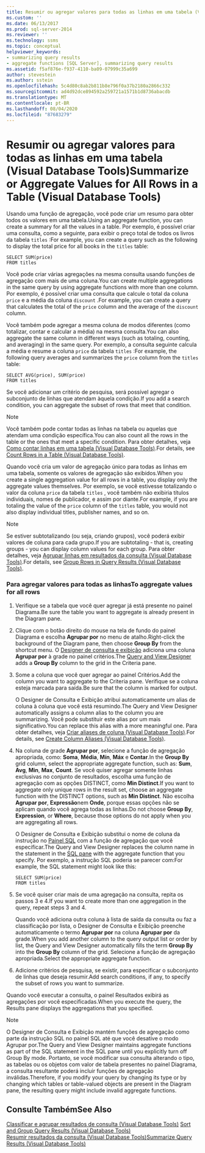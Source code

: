 ```yaml
---
title: Resumir ou agregar valores para todas as linhas em uma tabela (Visual Database Tools) | Microsoft Docs
ms.custom: ''
ms.date: 06/13/2017
ms.prod: sql-server-2014
ms.reviewer: ''
ms.technology: ssms
ms.topic: conceptual
helpviewer_keywords:
- summarizing query results
- aggregate functions [SQL Server], summarizing query results
ms.assetid: f5af876e-f937-4110-ba09-07999c35a699
author: stevestein
ms.author: sstein
ms.openlocfilehash: 5c4d80c8ab2b811b8e796f0a37b2180a2866c332
ms.sourcegitcommit: ad4d92dce894592a259721a1571b1d8736abacdb
ms.translationtype: MT
ms.contentlocale: pt-BR
ms.lasthandoff: 08/04/2020
ms.locfileid: "87683279"
---
```

# <a name="summarize-or-aggregate-values-for-all-rows-in-a-table-visual-database-tools"></a><span data-ttu-id="54ad7-102">Resumir ou agregar valores para todas as linhas em uma tabela (Visual Database Tools)</span><span class="sxs-lookup"><span data-stu-id="54ad7-102">Summarize or Aggregate Values for All Rows in a Table (Visual Database Tools)</span></span>
  <span data-ttu-id="54ad7-103">Usando uma função de agregação, você pode criar um resumo para obter todos os valores em uma tabela.</span><span class="sxs-lookup"><span data-stu-id="54ad7-103">Using an aggregate function, you can create a summary for all the values in a table.</span></span> <span data-ttu-id="54ad7-104">Por exemplo, é possível criar uma consulta, como a seguinte, para exibir o preço total de todos os livros da tabela `titles` :</span><span class="sxs-lookup"><span data-stu-id="54ad7-104">For example, you can create a query such as the following to display the total price for all books in the `titles` table:</span></span>  
  
```  
SELECT SUM(price)  
FROM titles  
```  
  
 <span data-ttu-id="54ad7-105">Você pode criar várias agregações na mesma consulta usando funções de agregação com mais de uma coluna.</span><span class="sxs-lookup"><span data-stu-id="54ad7-105">You can create multiple aggregations in the same query by using aggregate functions with more than one column.</span></span> <span data-ttu-id="54ad7-106">Por exemplo, é possível criar uma consulta que calcule o total da coluna `price` e a média da coluna `discount` .</span><span class="sxs-lookup"><span data-stu-id="54ad7-106">For example, you can create a query that calculates the total of the `price` column and the average of the `discount` column.</span></span>  
  
 <span data-ttu-id="54ad7-107">Você também pode agregar a mesma coluna de modos diferentes (como totalizar, contar e calcular a média) na mesma consulta.</span><span class="sxs-lookup"><span data-stu-id="54ad7-107">You can also aggregate the same column in different ways (such as totaling, counting, and averaging) in the same query.</span></span> <span data-ttu-id="54ad7-108">Por exemplo, a consulta seguinte calcula a média e resume a coluna `price` da tabela `titles` :</span><span class="sxs-lookup"><span data-stu-id="54ad7-108">For example, the following query averages and summarizes the `price` column from the `titles` table:</span></span>  
  
```  
SELECT AVG(price), SUM(price)  
FROM titles  
```  
  
 <span data-ttu-id="54ad7-109">Se você adicionar um critério de pesquisa, será possível agregar o subconjunto de linhas que atendam àquela condição.</span><span class="sxs-lookup"><span data-stu-id="54ad7-109">If you add a search condition, you can aggregate the subset of rows that meet that condition.</span></span>  
  
> [!NOTE]  
>  <span data-ttu-id="54ad7-110">Você também pode contar todas as linhas na tabela ou aquelas que atendam uma condição específica.</span><span class="sxs-lookup"><span data-stu-id="54ad7-110">You can also count all the rows in the table or the ones that meet a specific condition.</span></span> <span data-ttu-id="54ad7-111">Para obter detalhes, veja [Como contar linhas em uma tabela &#40;Visual Database Tools&#41;](visual-database-tools.md).</span><span class="sxs-lookup"><span data-stu-id="54ad7-111">For details, see [Count Rows in a Table &#40;Visual Database Tools&#41;](visual-database-tools.md).</span></span>  
  
 <span data-ttu-id="54ad7-112">Quando você cria um valor de agregação único para todas as linhas em uma tabela, somente os valores de agregação são exibidos.</span><span class="sxs-lookup"><span data-stu-id="54ad7-112">When you create a single aggregation value for all rows in a table, you display only the aggregate values themselves.</span></span> <span data-ttu-id="54ad7-113">Por exemplo, se você estivesse totalizando o valor da coluna `price` da tabela `titles` , você também não exibiria títulos individuais, nomes de publicador, e assim por diante.</span><span class="sxs-lookup"><span data-stu-id="54ad7-113">For example, if you are totaling the value of the `price` column of the `titles` table, you would not also display individual titles, publisher names, and so on.</span></span>  
  
> [!NOTE]  
>  <span data-ttu-id="54ad7-114">Se estiver subtotalizando (ou seja, criando grupos), você poderá exibir valores de coluna para cada grupo.</span><span class="sxs-lookup"><span data-stu-id="54ad7-114">If you are subtotaling - that is, creating groups - you can display column values for each group.</span></span> <span data-ttu-id="54ad7-115">Para obter detalhes, veja [Agrupar linhas em resultados da consulta &#40;Visual Database Tools&#41;](group-rows-in-query-results-visual-database-tools.md).</span><span class="sxs-lookup"><span data-stu-id="54ad7-115">For details, see [Group Rows in Query Results &#40;Visual Database Tools&#41;](group-rows-in-query-results-visual-database-tools.md).</span></span>  
  
### <a name="to-aggregate-values-for-all-rows"></a><span data-ttu-id="54ad7-116">Para agregar valores para todas as linhas</span><span class="sxs-lookup"><span data-stu-id="54ad7-116">To aggregate values for all rows</span></span>  
  
1.  <span data-ttu-id="54ad7-117">Verifique se a tabela que você quer agregar já está presente no painel Diagrama.</span><span class="sxs-lookup"><span data-stu-id="54ad7-117">Be sure the table you want to aggregate is already present in the Diagram pane.</span></span>  
  
2.  <span data-ttu-id="54ad7-118">Clique com o botão direito do mouse na tela de fundo do painel Diagrama e escolha **Agrupar por** no menu de atalho.</span><span class="sxs-lookup"><span data-stu-id="54ad7-118">Right-click the background of the Diagram pane, then choose **Group By** from the shortcut menu.</span></span> <span data-ttu-id="54ad7-119">O [Designer de consulta e exibição](query-and-view-designer-tools-visual-database-tools.md) adiciona uma coluna **Agrupar por** à grade no painel critérios.</span><span class="sxs-lookup"><span data-stu-id="54ad7-119">The [Query and View Designer](query-and-view-designer-tools-visual-database-tools.md) adds a **Group By** column to the grid in the Criteria pane.</span></span>  
  
3.  <span data-ttu-id="54ad7-120">Some a coluna que você quer agregar ao painel Critérios.</span><span class="sxs-lookup"><span data-stu-id="54ad7-120">Add the column you want to aggregate to the Criteria pane.</span></span> <span data-ttu-id="54ad7-121">Verifique se a coluna esteja marcada para saída.</span><span class="sxs-lookup"><span data-stu-id="54ad7-121">Be sure that the column is marked for output.</span></span>  
  
     <span data-ttu-id="54ad7-122">O Designer de Consulta e Exibição atribui automaticamente um alias de coluna à coluna que você está resumindo.</span><span class="sxs-lookup"><span data-stu-id="54ad7-122">The Query and View Designer automatically assigns a column alias to the column you are summarizing.</span></span> <span data-ttu-id="54ad7-123">Você pode substituir este alias por um mais significativo.</span><span class="sxs-lookup"><span data-stu-id="54ad7-123">You can replace this alias with a more meaningful one.</span></span> <span data-ttu-id="54ad7-124">Para obter detalhes, veja [Criar aliases de coluna &#40;Visual Database Tools&#41;](create-column-aliases-visual-database-tools.md).</span><span class="sxs-lookup"><span data-stu-id="54ad7-124">For details, see [Create Column Aliases &#40;Visual Database Tools&#41;](create-column-aliases-visual-database-tools.md).</span></span>  
  
4.  <span data-ttu-id="54ad7-125">Na coluna de grade **Agrupar por**, selecione a função de agregação apropriada, como: **Soma**, **Média**, **Mín**, **Máx** e **Contar**.</span><span class="sxs-lookup"><span data-stu-id="54ad7-125">In the **Group By** grid column, select the appropriate aggregate function, such as: **Sum**, **Avg**, **Min**, **Max**, **Count**.</span></span> <span data-ttu-id="54ad7-126">Se você quiser agregar somente linhas exclusivas no conjunto de resultados, escolha uma função de agregação com as opções DISTINCT, como **Min Distinct**.</span><span class="sxs-lookup"><span data-stu-id="54ad7-126">If you want to aggregate only unique rows in the result set, choose an aggregate function with the DISTINCT options, such as **Min Distinct**.</span></span> <span data-ttu-id="54ad7-127">Não escolha **Agrupar por**, **Expressão**nem **Onde**, porque essas opções não se aplicam quando você agrega todas as linhas.</span><span class="sxs-lookup"><span data-stu-id="54ad7-127">Do not choose **Group By**, **Expression**, or **Where**, because those options do not apply when you are aggregating all rows.</span></span>  
  
     <span data-ttu-id="54ad7-128">O Designer de Consulta e Exibição substitui o nome de coluna da instrução no [Painel SQL](sql-pane-visual-database-tools.md) com a função de agregação que você especificar.</span><span class="sxs-lookup"><span data-stu-id="54ad7-128">The Query and View Designer replaces the column name in the statement in the [SQL pane](sql-pane-visual-database-tools.md) with the aggregate function that you specify.</span></span> <span data-ttu-id="54ad7-129">Por exemplo, a instrução SQL poderia se parecer com:</span><span class="sxs-lookup"><span data-stu-id="54ad7-129">For example, the SQL statement might look like this:</span></span>  
  
    ```  
    SELECT SUM(price)  
    FROM titles  
    ```  
  
5.  <span data-ttu-id="54ad7-130">Se você quiser criar mais de uma agregação na consulta, repita os passos 3 e 4.</span><span class="sxs-lookup"><span data-stu-id="54ad7-130">If you want to create more than one aggregation in the query, repeat steps 3 and 4.</span></span>  
  
     <span data-ttu-id="54ad7-131">Quando você adiciona outra coluna à lista de saída da consulta ou faz a classificação por lista, o Designer de Consulta e Exibição preenche automaticamente o termo **Agrupar por** na coluna **Agrupar por** da grade.</span><span class="sxs-lookup"><span data-stu-id="54ad7-131">When you add another column to the query output list or order by list, the Query and View Designer automatically fills the term **Group By** into the **Group By** column of the grid.</span></span> <span data-ttu-id="54ad7-132">Selecione a função de agregação apropriada.</span><span class="sxs-lookup"><span data-stu-id="54ad7-132">Select the appropriate aggregate function.</span></span>  
  
6.  <span data-ttu-id="54ad7-133">Adicione critérios de pesquisa, se existir, para especificar o subconjunto de linhas que deseja resumir.</span><span class="sxs-lookup"><span data-stu-id="54ad7-133">Add search conditions, if any, to specify the subset of rows you want to summarize.</span></span>  
  
 <span data-ttu-id="54ad7-134">Quando você executar a consulta, o painel Resultados exibirá as agregações por você especificadas.</span><span class="sxs-lookup"><span data-stu-id="54ad7-134">When you execute the query, the Results pane displays the aggregations that you specified.</span></span>  
  
> [!NOTE]  
>  <span data-ttu-id="54ad7-135">O Designer de Consulta e Exibição mantém funções de agregação como parte da instrução SQL no painel SQL até que você desative o modo Agrupar por.</span><span class="sxs-lookup"><span data-stu-id="54ad7-135">The Query and View Designer maintains aggregate functions as part of the SQL statement in the SQL pane until you explicitly turn off Group By mode.</span></span> <span data-ttu-id="54ad7-136">Portanto, se você modificar sua consulta alterando o tipo, as tabelas ou os objetos com valor de tabela presentes no painel Diagrama, a consulta resultante poderá incluir funções de agregação inválidas.</span><span class="sxs-lookup"><span data-stu-id="54ad7-136">Therefore, if you modify your query by changing its type or by changing which tables or table-valued objects are present in the Diagram pane, the resulting query might include invalid aggregate functions.</span></span>  
  
## <a name="see-also"></a><span data-ttu-id="54ad7-137">Consulte Também</span><span class="sxs-lookup"><span data-stu-id="54ad7-137">See Also</span></span>  
 <span data-ttu-id="54ad7-138">[Classificar e agrupar resultados de consulta &#40;Visual Database Tools&#41;](sort-and-group-query-results-visual-database-tools.md) </span><span class="sxs-lookup"><span data-stu-id="54ad7-138">[Sort and Group Query Results &#40;Visual Database Tools&#41;](sort-and-group-query-results-visual-database-tools.md) </span></span>  
 [<span data-ttu-id="54ad7-139">Resumir resultados da consulta &#40;Visual Database Tools&#41;</span><span class="sxs-lookup"><span data-stu-id="54ad7-139">Summarize Query Results &#40;Visual Database Tools&#41;</span></span>](summarize-query-results-visual-database-tools.md)  
  
  

